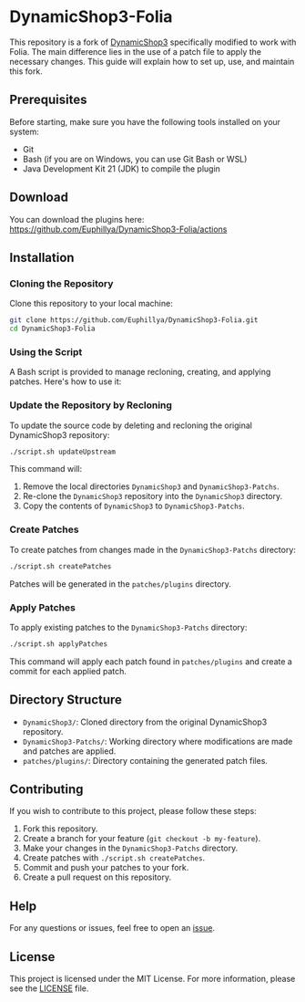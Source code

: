 # DynamicShop3-Folia

This repository is a fork of [DynamicShop3](https://github.com/7sat/DynamicShop3) specifically modified to work with Folia. The main difference lies in the use of a patch file to apply the necessary changes. This guide will explain how to set up, use, and maintain this fork.

## Prerequisites

Before starting, make sure you have the following tools installed on your system:

- Git
- Bash (if you are on Windows, you can use Git Bash or WSL)
- Java Development Kit 21 (JDK) to compile the plugin

## Download

You can download the plugins here: https://github.com/Euphillya/DynamicShop3-Folia/actions

## Installation

### Cloning the Repository

Clone this repository to your local machine:

```bash
git clone https://github.com/Euphillya/DynamicShop3-Folia.git
cd DynamicShop3-Folia
```

### Using the Script

A Bash script is provided to manage recloning, creating, and applying patches. Here's how to use it:

### Update the Repository by Recloning

To update the source code by deleting and recloning the original DynamicShop3 repository:

```bash
./script.sh updateUpstream
```

This command will:
1. Remove the local directories `DynamicShop3` and `DynamicShop3-Patchs`.
2. Re-clone the `DynamicShop3` repository into the `DynamicShop3` directory.
3. Copy the contents of `DynamicShop3` to `DynamicShop3-Patchs`.

### Create Patches

To create patches from changes made in the `DynamicShop3-Patchs` directory:

```bash
./script.sh createPatches
```

Patches will be generated in the `patches/plugins` directory.

### Apply Patches

To apply existing patches to the `DynamicShop3-Patchs` directory:

```bash
./script.sh applyPatches
```

This command will apply each patch found in `patches/plugins` and create a commit for each applied patch.

## Directory Structure

- `DynamicShop3/`: Cloned directory from the original DynamicShop3 repository.
- `DynamicShop3-Patchs/`: Working directory where modifications are made and patches are applied.
- `patches/plugins/`: Directory containing the generated patch files.

## Contributing

If you wish to contribute to this project, please follow these steps:

1. Fork this repository.
2. Create a branch for your feature (`git checkout -b my-feature`).
3. Make your changes in the `DynamicShop3-Patchs` directory.
4. Create patches with `./script.sh createPatches`.
5. Commit and push your patches to your fork.
6. Create a pull request on this repository.

## Help

For any questions or issues, feel free to open an [issue](https://github.com/Euphillya/DynamicShop3-Folia/issues).

## License

This project is licensed under the MIT License. For more information, please see the [LICENSE](LICENSE) file.
